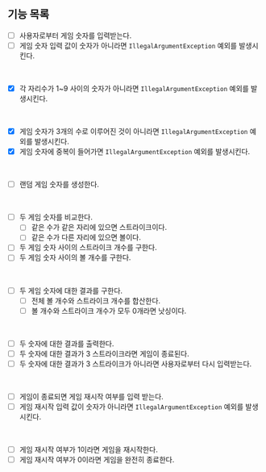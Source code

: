 ## 기능 목록
- [ ] 사용자로부터 게임 숫자를 입력받는다.
- [ ] 게임 숫자 입력 값이 숫자가 아니라면 `IllegalArgumentException` 예외를 발생시킨다.
<br>

- [x] 각 자리수가 1~9 사이의 숫자가 아니라면 `IllegalArgumentException` 예외를 발생시킨다.
<br>

- [x] 게임 숫자가 3개의 수로 이루어진 것이 아니라면 `IllegalArgumentException` 예외를 발생시킨다.
- [x] 게임 숫자에 중복이 들어가면 `IllegalArgumentException` 예외를 발생시킨다.
<br>

- [ ] 랜덤 게임 숫자를 생성한다.
<br>

- [ ] 두 게임 숫자를 비교한다.
    - [ ] 같은 수가 같은 자리에 있으면 스트라이크이다.
    - [ ] 같은 수가 다른 자리에 있으면 볼이다.
- [ ] 두 게임 숫자 사이의 스트라이크 개수를 구한다.
- [ ] 두 게임 숫자 사이의 볼 개수를 구한다.
<br>

- [ ] 두 게임 숫자에 대한 결과를 구한다.
    - [ ] 전체 볼 개수와 스트라이크 개수를 합산한다.
    - [ ] 볼 개수와 스트라이크 개수가 모두 0개라면 낫싱이다.
<br>

- [ ] 두 숫자에 대한 결과를 출력한다.
- [ ] 두 숫자에 대한 결과가 3 스트라이크라면 게임이 종료된다.
- [ ] 두 숫자에 대한 결과가 3 스트라이크가 아니라면 사용자로부터 다시 입력받는다.
<br>

- [ ] 게임이 종료되면 게임 재시작 여부를 입력 받는다.
- [ ] 게임 재시작 입력 값이 숫자가 아니라면 `IllegalArgumentException` 예외를 발생시킨다.
<br>

- [ ] 게임 재시작 여부가 1이라면 게임을 재시작한다.
- [ ] 게임 재시작 여부가 0이라면 게임을 완전히 종료한다.
